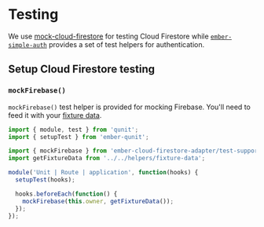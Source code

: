 # Testing

We use [mock-cloud-firestore](https://github.com/mikkopaderes/mock-cloud-firestore) for testing Cloud Firestore while [`ember-simple-auth`](https://github.com/simplabs/ember-simple-auth#testing) provides a set of test helpers for authentication.

## Setup Cloud Firestore testing

### `mockFirebase()`

`mockFirebase()` test helper is provided for mocking Firebase. You'll need to feed it with your [fixture data](https://github.com/mikkopaderes/mock-cloud-firestore#fixture-data).

```javascript
import { module, test } from 'qunit';
import { setupTest } from 'ember-qunit';

import { mockFirebase } from 'ember-cloud-firestore-adapter/test-support';
import getFixtureData from '../../helpers/fixture-data';

module('Unit | Route | application', function(hooks) {
  setupTest(hooks);

  hooks.beforeEach(function() {
    mockFirebase(this.owner, getFixtureData());
  });
});
```
